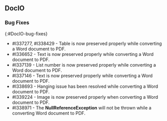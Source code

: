 ## DocIO

### Bug Fixes
{:#DocIO-bug-fixes}

* \#I337277, #I338429 - Table is now preserved properly while converting a Word document to PDF.
* \#I336652 - Text is now preserved properly while converting a Word document to PDF.
* \#I337139 - List number is now preserved properly while converting a Word document to PDF.
* \#I337146 - Text is now preserved properly while converting a Word document to PDF.
* \#I338693 - Hanging issue has been resolved while converting a Word document to PDF.
* \#I339224 - Image is now preserved properly when converting a Word document to PDF.
* \#I338971 - The **NullReferenceException** will not be thrown while a converting Word document to PDF.